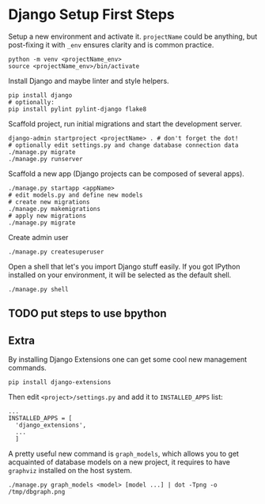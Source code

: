 # Django Setup First Steps

Setup a new environment and activate it. `projectName` could be anything, but
post-fixing it with `_env` ensures clarity and is common practice.

```
python -m venv <projectName_env>
source <projectName_env>/bin/activate
```

Install Django and maybe linter and style helpers.

```
pip install django
# optionally:
pip install pylint pylint-django flake8
```

Scaffold project, run initial migrations and start the development server.

```
django-admin startproject <projectName> . # don't forget the dot!
# optionally edit settings.py and change database connection data
./manage.py migrate
./manage.py runserver
```

Scaffold a new app (Django projects can be composed of several apps).

```
./manage.py startapp <appName>
# edit models.py and define new models
# create new migrations
./manage.py makemigrations
# apply new migrations
./manage.py migrate
```

Create admin user
```
./manage.py createsuperuser
```

Open a shell that let's you import Django stuff easily.
If you got IPython installed on your environment, it will be selected as the
default shell.

```
./manage.py shell
```

## TODO put steps to use bpython

## Extra

By installing Django Extensions one can get some cool new management commands.

```
pip install django-extensions
```

Then edit `<project>/settings.py` and add it to `INSTALLED_APPS` list:

```
...
INSTALLED_APPS = [
  'django_extensions',
  ...
  ]
```

A pretty useful new command is `graph_models`, which allows you to get
acquainted of database models on a new project, it requires to have `graphviz`
installed on the host system.

```
./manage.py graph_models <model> [model ...] | dot -Tpng -o /tmp/dbgraph.png
```
